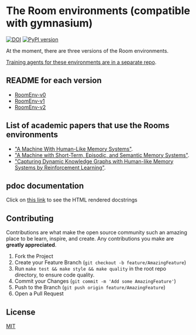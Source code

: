 # The Room environments (compatible with gymnasium)

[![DOI](https://zenodo.org/badge/614376641.svg)](https://zenodo.org/doi/10.5281/zenodo.10876436)
[![PyPI
version](https://badge.fury.io/py/room-env.svg)](https://badge.fury.io/py/room-env)

At the moment, there are three versions of the Room environments.

[Training agents for these environments are in a separate
repo](https://github.com/humemai/humemai).

## README for each version

- [RoomEnv-v0](./README-v0.md)
- [RoomEnv-v1](./README-v1.md)
- [RoomEnv-v2](./README-v2.md)

## List of academic papers that use the Rooms environments

- ["A Machine With Human-Like Memory Systems"](https://arxiv.org/abs/2204.01611).
- ["A Machine with Short-Term, Episodic, and Semantic Memory
  Systems"](https://doi.org/10.1609/aaai.v37i1.25075).
- ["Capturing Dynamic Knowledge Graphs with Human-like Memory Systems by Reinforcement
  Learning"]().

## pdoc documentation

Click on [this link](https://humemai.github.io/room-env) to see the HTML rendered
docstrings

## Contributing

Contributions are what make the open source community such an amazing place to be learn,
inspire, and create. Any contributions you make are **greatly appreciated**.

1. Fork the Project
1. Create your Feature Branch (`git checkout -b feature/AmazingFeature`)
1. Run `make test && make style && make quality` in the root repo directory, to ensure
   code quality.
1. Commit your Changes (`git commit -m 'Add some AmazingFeature'`)
1. Push to the Branch (`git push origin feature/AmazingFeature`)
1. Open a Pull Request

## License

[MIT](https://choosealicense.com/licenses/mit/)
